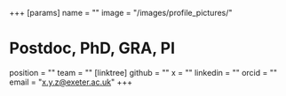 +++
[params]
  name = ""
  image = "/images/profile_pictures/"

  # Postdoc, PhD, GRA, PI
  position = ""
  team = ""
  [linktree]
    github = ""
    x = ""
    linkedin = ""
    orcid = ""
    email = "x.y.z@exeter.ac.uk"
+++
